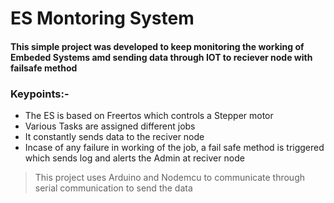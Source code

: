 # ES Montoring System

#### This simple project was developed to keep monitoring the working of Embeded Systems amd sending data through IOT to reciever node with failsafe method

### Keypoints:- 
* The ES is based on Freertos which controls a Stepper motor
* Various Tasks are assigned different jobs
* It constantly sends data to the reciver node 
* Incase of any failure in working of the job, a fail safe method is triggered which sends log and alerts the Admin at reciver node


> This project uses Arduino and Nodemcu to communicate through serial communication  to send the data 
